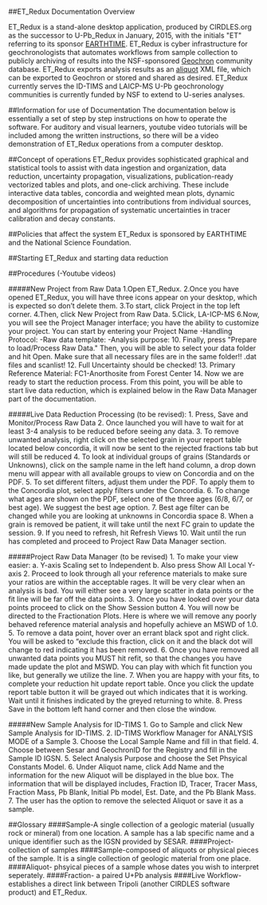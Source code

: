 ##ET_Redux Documentation Overview

ET_Redux is a stand-alone desktop application, produced by CIRDLES.org as the successor to U-Pb_Redux in January, 2015, with the initials "ET" referring to its sponsor [EARTHTIME](http://www.earth-time.org). ET_Redux is cyber infrastructure for geochronologists that automates workflows from sample collection to publicly archiving of results into the NSF-sponsored [Geochron](http://www.geochron.org) community database. ET_Redux exports analysis results as an [aliquot](https://raw.githubusercontent.com/EARTHTIME/Schema/master/AliquotXMLSchema.xsd) XML file, which can be exported to Geochron or stored and shared as desired.  ET_Redux currently serves the ID-TIMS and LAICP-MS U-Pb geochronology communities is currently funded by NSF to extend to U-series analyses.

##Information for use of Documentation
The documentation below is essentially a set of step by step instructions on how to operate the software. For auditory and visual learners, youtube video tutorials will be included among the written instructions, so there will be a video demonstration of ET_Redux operations from a computer desktop.

##Concept of operations
ET_Redux provides sophisticated graphical and statistical tools to assist with data ingestion and organization, data reduction, uncertainty propagation, visualizations, publication-ready vectorized tables and plots, and one-click archiving. These include interactive data tables, concordia and weighted mean plots, dynamic decomposition of uncertainties into contributions from individual sources, and algorithms for propagation of systematic uncertainties in tracer calibration and decay constants. 

##Policies that affect the system
ET_Redux is sponsored by EARTHTIME and the National Science Foundation.

##Starting ET_Redux and starting data reduction

##Procedures
(-Youtube videos)

#####New Project from Raw Data
   	1.Open ET_Redux.
	2.Once you have opened ET_Redux, you will have three icons appear on your desktop, which is expected so don’t delete them.
	3.To start, click Project in the top left corner.
	4.Then, click New Project from Raw Data.
	5.Click, LA-ICP-MS
	6.Now, you will see the Project Manager interface; you have the ability to customize your project. You can start by entering your Project Name
		-Handling Protocol:
		-Raw data template:
		-Analysis purpose:
	10. Finally, press "Prepare to load/Process Raw Data." Then, you will be able to select your data folder and hit Open. Make sure that all necessary files are in the same folder!! .dat files and scanlist!
	12. Full Uncertainty should be checked!
	13. Primary Reference Material: FC1-Anorthosite from Forest Center
	14. Now we are ready to start the reduction process. From this point, you will be able to start live data reduction, which is explained below in the Raw Data Manager part of the documentation.

#####Live Data Reduction Processing (to be revised):
	1. Press, Save and Monitor/Process Raw Data
	2. Once launched you will have to wait for at least 3-4 analysis to be reduced before seeing any data.
	3. To remove unwanted analysis, right click on the selected grain in your report table located below concordia, it will now be sent to the rejected fractions tab but will still be reduced
	4. To look at individual groups of grains (Standards or Unknowns), click on the sample name in the left hand column, a drop down menu will appear with all available groups to view on Concordia and on the PDF.
	5. To set different filters, adjust them under the PDF. To apply them to the Concordia plot, select apply filters under the Concordia.
	6. To change what ages are shown on the PDF, select one of the three ages (6/8, 6/7, or best age). We suggest the best age option.
	7. Best age filter can be changed while you are looking at unknowns in Concordia space
	8. When a grain is removed be patient, it will take until the next FC grain to update the session.
	9. If you need to refresh, hit Refresh Views
	10. Wait until the run has completed and proceed to Project Raw Data Manager section.

#####Project Raw Data Manager (to be revised)
	1. To make your view easier:
		a. Y-axis Scaling set to Independent
		b. Also press Show All Local Y-axis
	2. Proceed to look through all your reference materials to make sure your ratios are within the acceptable rages. It will be very clear when an analysis is bad. You will either see a very large scatter in data points or the fit line will be far off the data points.
	3. Once you have looked over your data points proceed to click on the Show Session button
	4. You will now be directed to the Fractionation Plots. Here is where we will remove any poorly behaved reference material analysis and hopefully achieve an MSWD of 1.0.
	5. To remove a data point, hover over an errant black spot and right click. You will be asked to “exclude this fraction, click on it and the black dot will change to red indicating it has been removed.
	6. Once you have removed all unwanted data points you MUST hit refit, so that the changes you have made update the plot and MSWD. You can play with which fit function you like, but generally we utilize the line.
	7. When you are happy with your fits, to complete your reduction hit update report table. Once you click the update report table button it will be grayed out which indicates that it is working. Wait until it finishes indicated by the greyed returning to white.
	8. Press Save in the bottom left hand corner and then close the window.
	
#####New Sample Analysis for ID-TIMS
	1. Go to Sample and click New Sample Analysis for ID-TIMS.
	2. ID-TIMS Workflow Manager for ANALYSIS MODE of a Sample
	3. Choose the Local Sample Name and fill in that field.
	4. Choose between Sesar and GeochronID for the Registry and fill in the Sample ID IGSN.
	5. Select Analysis Purpose and choose the Set Phsyical Constants Model.
	6. Under Aliquot name, click Add Name and the information for the new Aliquot will be displayed in the blue box. The information that will be displayed includes, Fraction ID, Tracer, Tracer Mass, Fraction Mass, Pb Blank, Initial Pb model, Est. Date, and the Pb Blank Mass.
	7. The user has the option to remove the selected Aliquot or save it as a sample.

##Glossary
####Sample-A single collection of a geologic material (usually rock or mineral) from one location. A sample has a lab specific name and a unique identifier such as the IGSN provided by SESAR.
####Project- collection of samples
####Sample-composed of aliquots or physical pieces of the sample. It is a single collection of geologic material from one place.
####Aliquot- phsyical pieces of a sample whose dates you wish to interpret seperately.
####Fraction- a paired U+Pb analysis
####Live Workflow- establishes a direct link between Tripoli (another CIRDLES software product) and ET_Redux.
